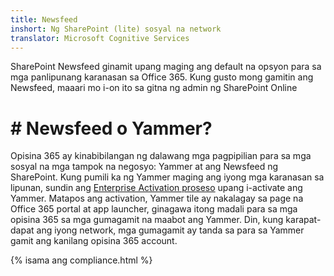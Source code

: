 ```yaml
---
title: Newsfeed
inshort: Ng SharePoint (lite) sosyal na network
translator: Microsoft Cognitive Services
---
```



SharePoint Newsfeed ginamit upang maging ang default na opsyon para sa mga panlipunang karanasan sa Office 365. Kung gusto mong gamitin ang Newsfeed, maaari mo i-on ito sa gitna ng admin ng SharePoint Online

# # Newsfeed o Yammer?
Opisina 365 ay kinabibilangan ng dalawang mga pagpipilian para sa mga sosyal na mga tampok na negosyo: Yammer at ang Newsfeed ng SharePoint. Kung pumili ka ng Yammer maging ang iyong mga karanasan sa lipunan, sundin ang [Enterprise Activation proseso](https://support.office.com/en-us/article/Enterprise-Activation-process-4f924c74-87d2-49d0-a4f6-cba3ce2b0e7c) upang i-activate ang Yammer. Matapos ang activation, Yammer tile ay nakalagay sa page na Office 365 portal at app launcher, ginagawa itong madali para sa mga opisina 365 sa mga gumagamit na maabot ang Yammer. Din, kung karapat-dapat ang iyong network, mga gumagamit ay tanda sa para sa Yammer gamit ang kanilang opisina 365 account.

{% isama ang compliance.html %}


